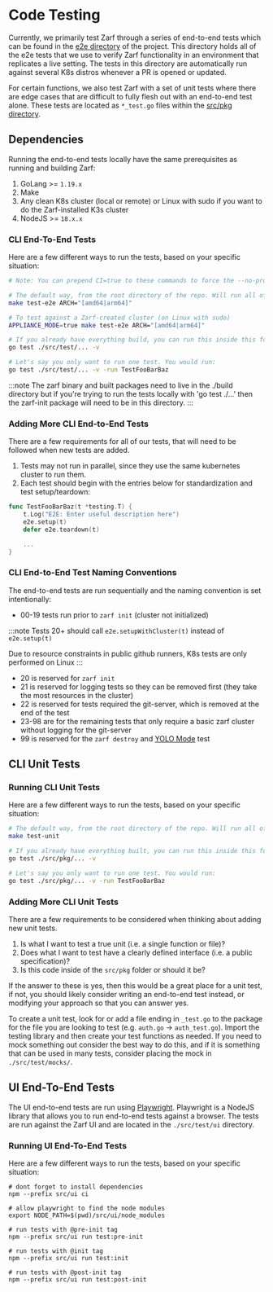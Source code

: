 # Code Testing

Currently, we primarily test Zarf through a series of end-to-end tests which can be found in the [e2e directory](https://github.com/defenseunicorns/zarf/tree/main/src/test/e2e) of the project. This directory holds all of the e2e tests that we use to verify Zarf functionality in an environment that replicates a live setting. The tests in this directory are automatically run against several K8s distros whenever a PR is opened or updated.

For certain functions, we also test Zarf with a set of unit tests where there are edge cases that are difficult to fully flesh out with an end-to-end test alone.  These tests are located as `*_test.go` files within the [src/pkg directory](https://github.com/defenseunicorns/zarf/tree/main/src/pkg).

## Dependencies

Running the end-to-end tests locally have the same prerequisites as running and building Zarf:

1. GoLang >= `1.19.x`
2. Make
3. Any clean K8s cluster (local or remote) or Linux with sudo if you want to do the Zarf-installed K3s cluster
4. NodeJS >= `18.x.x`

### CLI End-To-End Tests

Here are a few different ways to run the tests, based on your specific situation:

``` bash
# Note: You can prepend CI=true to these commands to force the --no-progress flag like CI does

# The default way, from the root directory of the repo. Will run all of the tests against your chosen k8s distro. Will automatically build any binary dependencies that don't already exist.
make test-e2e ARCH="[amd64|arm64]"

# To test against a Zarf-created cluster (on Linux with sudo)
APPLIANCE_MODE=true make test-e2e ARCH="[amd64|arm64]"

# If you already have everything build, you can run this inside this folder. This lets you customize the test run.
go test ./src/test/... -v

# Let's say you only want to run one test. You would run:
go test ./src/test/... -v -run TestFooBarBaz
```

:::note
The zarf binary and built packages need to live in the ./build directory but if you're trying to run the tests locally with 'go test ./...' then the zarf-init package will need to be in this directory.
:::

### Adding More CLI End-to-End Tests

There are a few requirements for all of our tests, that will need to be followed when new tests are added.

1. Tests may not run in parallel, since they use the same kubernetes cluster to run them.
2. Each test should begin with the entries below for standardization and test setup/teardown:

```go
func TestFooBarBaz(t *testing.T) {
    t.Log("E2E: Enter useful description here")
    e2e.setup(t)
    defer e2e.teardown(t)

    ...
}
```

### CLI End-to-End Test Naming Conventions

The end-to-end tests are run sequentially and the naming convention is set intentionally:

- 00-19 tests run prior to `zarf init` (cluster not initialized)

:::note
Tests 20+ should call `e2e.setupWithCluster(t)` instead of `e2e.setup(t)`

Due to resource constraints in public github runners, K8s tests are only performed on Linux
:::

- 20 is reserved for `zarf init`
- 21 is reserved for logging tests so they can be removed first (they take the most resources in the cluster)
- 22 is reserved for tests required the git-server, which is removed at the end of the test
- 23-98 are for the remaining tests that only require a basic zarf cluster without logging for the git-server
- 99 is reserved for the `zarf destroy` and [YOLO Mode](../../examples/yolo/README.md) test

## CLI Unit Tests

### Running CLI Unit Tests

Here are a few different ways to run the tests, based on your specific situation:

``` bash
# The default way, from the root directory of the repo. Will run all of the unit tests that are currently defined.
make test-unit

# If you already have everything built, you can run this inside this folder. This lets you customize the test run.
go test ./src/pkg/... -v

# Let's say you only want to run one test. You would run:
go test ./src/pkg/... -v -run TestFooBarBaz
```

### Adding More CLI Unit Tests

There are a few requirements to be considered when thinking about adding new unit tests.

1. Is what I want to test a true unit (i.e. a single function or file)?
2. Does what I want to test have a clearly defined interface (i.e. a public specification)?
3. Is this code inside of the `src/pkg` folder or should it be?

If the answer to these is yes, then this would be a great place for a unit test, if not, you should likely consider writing an end-to-end test instead, or modifying your approach so that you can answer yes.

To create a unit test, look for or add a file ending in `_test.go` to the package for the file you are looking to test (e.g. `auth.go` -> `auth_test.go`).  Import the testing library and then create your test functions as needed.  If you need to mock something out consider the best way to do this, and if it is something that can be used in many tests, consider placing the mock in `./src/test/mocks/`.

## UI End-To-End Tests

The UI end-to-end tests are run using [Playwright](https://playwright.dev/).  Playwright is a NodeJS library that allows you to run end-to-end tests against a browser.  The tests are run against the Zarf UI and are located in the `./src/test/ui` directory.

### Running UI End-To-End Tests

Here are a few different ways to run the tests, based on your specific situation:

```shell
# dont forget to install dependencies
npm --prefix src/ui ci

# allow playwright to find the node modules
export NODE_PATH=$(pwd)/src/ui/node_modules

# run tests with @pre-init tag
npm --prefix src/ui run test:pre-init

# run tests with @init tag
npm --prefix src/ui run test:init

# run tests with @post-init tag
npm --prefix src/ui run test:post-init
```
